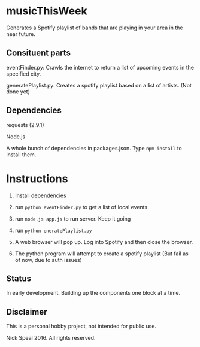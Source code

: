 # musicThisWeek

Generates a Spotify playlist of bands that are playing in your area in the near future.

## Consituent parts

eventFinder.py: Crawls the internet to return a list of upcoming events in the specified city.

generatePlaylist.py: Creates a spotify playlist based on a list of artists. (Not done yet)

## Dependencies

requests (2.9.1)

Node.js

A whole bunch of dependencies in packages.json. Type `npm install` to install them.

# Instructions

1. Install dependencies

2. run `python eventFinder.py` to get a list of local events

3. run `node.js app.js` to run server. Keep it going

4. run `python eneratePlaylist.py` 

5. A web browser will pop up. Log into Spotify and then close the browser.

6. The python program will attempt to create a spotify playlist (But fail as of now, due to auth issues)

## Status

In early development. Building up the components one block at a time.

## Disclaimer

This is a personal hobby project, not intended for public use.

Nick Speal 2016. All rights reserved.